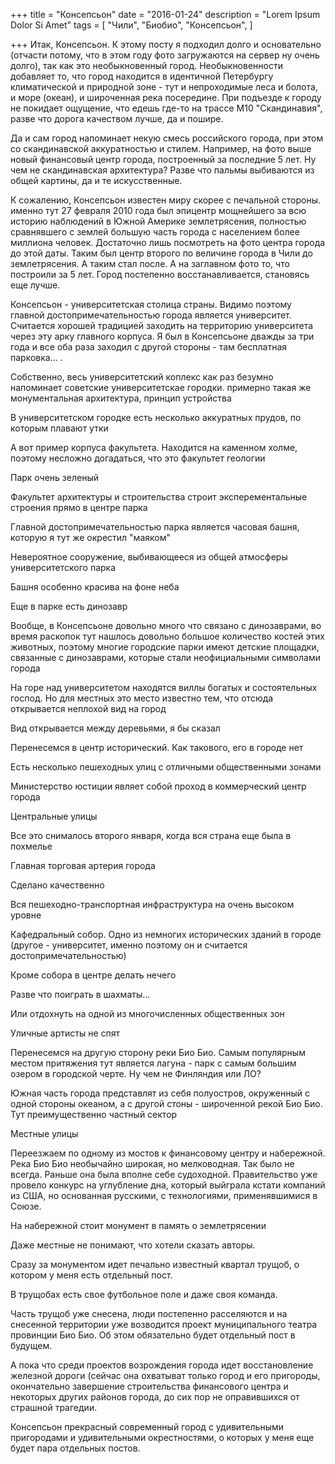 +++
title = "Консепсьон"
date = "2016-01-24"
description = "Lorem Ipsum Dolor Si Amet"
tags = [
    "Чили",
    "Биобио",
    "Консепсьон",
]

+++
Итак, Консепсьон. К этому посту я подходил долго и основательно (отчасти потому, что в этом году фото загружаются на сервер ну очень долго), так как это необыкновенный город. Необыкновенности добавляет то, что город находится в идентичной Петербургу климатической и природной зоне - тут и непроходимые леса и болота, и море (океан), и широченная река посередине. При подъезде к городу не покидает ощущение, что едешь где-то на трассе М10 "Скандинавия", разве что дорога качеством лучше, да и пошире.



Да и сам город напоминает некую смесь российского города, при этом со скандинавской аккуратностью и стилем. Например, на фото выше новый финансовый центр города, построенный за последние 5 лет. Ну чем не скандинавская архитектура? Разве что пальмы выбиваются из общей картины, да и те искусственные.

К сожалению, Консепсьон известен миру скорее с печальной стороны. именно тут 27 февраля 2010 года был эпицентр мощнейшего за всю историю наблюдений в Южной Америке землетрясения, полностью сравнявшего с землей большую часть города с населением более миллиона человек. Достаточно лишь посмотреть на фото центра города до этой даты. Таким был центр второго по величине города в Чили до землетрясения. А таким стал после. А на заглавном фото то, что построили за 5 лет. Город постепенно восстанавливается, становясь еще лучше.

Консепсьон - университетская столица страны. Видимо поэтому главной достопримечательностью города является университет. Считается хорошей традицией заходить на территорию университета через эту арку главного корпуса. Я был в Консепсьоне дважды за три года и все оба раза заходил с другой стороны - там бесплатная парковка... .



Собственно, весь университетский коплекс как раз безумно напоминает советские университетскае городки. примерно такая же монументальная архитектура, принцип устройства



В университетском городке есть несколько аккуратных прудов, по которым плавают утки

А вот пример корпуса факультета. Находится на каменном холме, поэтому несложно догадаться, что это факультет геологии



Парк очень зеленый



Факультет архитектуры и строительства строит эксперементальные строения прямо в центре парка



Главной достопримечательностью парка является часовая башня, которую я тут же окрестил "маяком"



Невероятное сооружение, выбивающееся из общей атмосферы университетского парка



Башня особенно красива на фоне неба



Еще в парке есть динозавр



Вообще, в Консепсьоне довольно много что связано с динозаврами, во время раскопок тут нашлось довольно большое количество костей этих животных, поэтому многие городские парки имеют детские площадки, связанные с динозаврами, которые стали неофициальными символами города



На горе над университетом находятся виллы богатых и состоятельных господ. Но для местных это место известно тем, что отсюда открывается неплохой вид на город



Вид открывается между деревьями, я бы сказал



Перенесемся в центр исторический. Как такового, его в городе нет



Есть несколько пешеходных улиц с отличными общественными зонами



Министерство юстиции являет собой проход в коммерческий центр города



Центральные улицы



Все это снималось второго января, когда вся страна еще была в похмелье



Главная торговая артерия города



Сделано качественно



Вся пешеходно-транспортная инфраструктура на очень высоком уровне



Кафедральный собор. Одно из немногих исторических зданий в городе (другое - университет, именно поэтому он и считается достопримечательностью)



Кроме собора в центре делать нечего



Разве что поиграть в шахматы...



Или отдохнуть на одной из многочисленных общественных зон





Уличные артисты не спят



Перенесемся на другую сторону реки Био Био. Самым популярным местом притяжения тут является лагуна - парк с самым большим озером в городской черте. Ну чем не Финляндия или ЛО?



Южная часть города представлят из себя полуостров, окруженный с одной стороны океаном, а с другой стоны - широченной рекой Био Био. Тут преимущественно частный сектор



Местные улицы





Переезжаем по одному из мостов к финансовому центру и набережной. Река Био Био необычайно широкая, но мелководная. Так было не всегда. Раньше она была вполне себе судоходной. Правительство уже провело конкурс на углубление дна, который выйграла кстати компаний из США, но основанная русскими, с технологиями, применявшимися в Союзе.



На набережной стоит монумент в память о землетрясении



Даже местные не понимают, что хотели сказать авторы.



Сразу за монументом идет печально известный квартал трущоб, о котором у меня есть отдельный пост.



В трущобах есть свое футбольное поле и даже своя команда.



Часть трущоб уже снесена, люди постепенно расселяются и на снесенной территории уже возводится проект муниципального театра провинции Био Био. Об этом обязательно будет отдельный пост в будущем.

А пока что среди проектов возрождения города идет восстановление железной дороги (сейчас она охватыват только город и его пригороды, окончательно завершение строительства финансового центра и некоторых других районов города, до сих пор не оправившихся от страшной трагедии.

Консепсьон прекрасный современный город с удивительными пригородами и удивительными окрестностями, о которых у меня еще будет пара отдельных постов.
